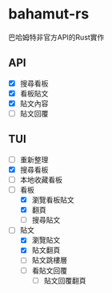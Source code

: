 # bahamut-rs

巴哈姆特非官方API的Rust實作

## API

- [x] 搜尋看板
- [x] 看板貼文
- [x] 貼文內容
- [ ] 貼文回覆

## TUI

- [ ] 重新整理
- [x] 搜尋看板
- [ ] 本地收藏看板
- [ ] 看板
  - [x] 瀏覽看板貼文
  - [x] 翻頁
  - [ ] 搜尋貼文
- [ ] 貼文
  - [x] 瀏覽貼文
  - [x] 貼文翻頁
  - [ ] 貼文跳樓層
  - [ ] 看貼文回覆
    - [ ] 貼文回覆翻頁
